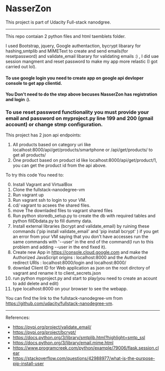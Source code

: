 
# NasserZon

This project is part of Udacity Full-stack nanodgree.

---

This repo contaian 2 python files and html taemblets folder.


I used Bootstrap, jquery, Google authentaction, bycrypt libarary for hashing,smtplib and MIMEText to create and send emails(for resetpassword) and validate_email libarary for validating emails :) , I did uae session mangment and reset password to make my app more relastic (I got carried out lol).


#### To use google login you need to create app on google api devloper console to get app clientid.

#### You Don't need to do the step above becuses NasserZon has registration and login :).

### To use reset password functionality you must provide your email and password on myproject.py line 199 and 200 (gmail account) or change stmp configuration.

This project has 2 json api endpoints:

1. All products based on category uri like localhost:8000/api/get/products/smartphone or /api/get/products/ to get all products/
2. One product based on product id like localhost:8000/api/get/product/1, you can get the product id from the api above.

To try this code You need to:

0. Install Vagrant and VirtualBox
1. Clone the fullstack-nanodegree-vm 
2. Run vagrant up
3. Run vagrant ssh to login to your VM.
4. cd/ vagrant to acsees the shared files.
5. move The downladed files to vagrant shared files
6. Run python storedb_setup.py to create the db with required tables and python fillDbdata.py to fill dummy data.
7. Install external libraries (bcrypt and validate_email) by ruining these commands ('pip install validate_email' and 'pip install bcrypt' ) if you get an error from your VM saying that you don't have accesses run the same commands with '--user' in the end of the command(I run to this problem and adding --user in the end fixed it).
8. Create new App in https://console.cloud.google.com and make the Authorized JavaScript origins : localhost:8000 and 
the Authorized redirect URIs : localhost:8000/login and localhost:8000/
9. downlad Client ID for Web application as json on the root dirctory of vagrant and rename it to client_secrets.json
10. run python myproject.py and start to play(you need to create an acount to add delete and edit)
11. type localhost:8000 on your browser to see the webapp.


You can find the link to the fullstack-nanodegree-vm from  https://github.com/udacity/fullstack-nanodegree-vm.


---
 
References:
- https://pypi.org/project/validate_email/
- https://pypi.org/project/bcrypt/
- https://docs.python.org/3/library/smtplib.html?highlight=smtp_ssl
- https://docs.python.org/3/library/email.mime.html
- https://www.programcreek.com/python/example/79006/flask.session.clear
- https://stackoverflow.com/questions/42988977/what-is-the-purpose-pip-install-user
